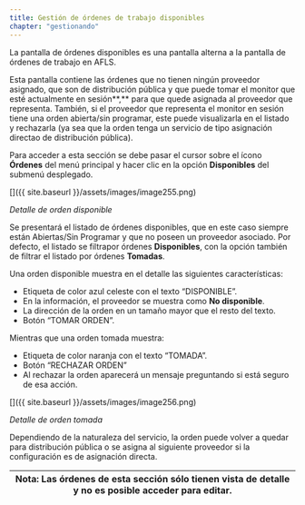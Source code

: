 ```yaml
---
title: Gestión de órdenes de trabajo disponibles
chapter: "gestionando"
---
```


La pantalla de órdenes disponibles es una pantalla alterna a la pantalla de órdenes de trabajo en AFLS.

Esta pantalla contiene las órdenes que no tienen ningún proveedor asignado, que son de distribución pública y que puede tomar el monitor que esté actualmente en sesión**,** para que quede asignada al proveedor que representa. También, si el proveedor que representa el monitor en sesión tiene una orden abierta/sin programar, este puede visualizarla en el listado y rechazarla (ya sea que la orden tenga un servicio de tipo asignación directao de distribución pública).

Para acceder a esta sección se debe pasar el cursor sobre el ícono **Órdenes** del menú principal y hacer clic en la opción **Disponibles** del submenú desplegado.


[]({{ site.baseurl }}/assets/images/image255.png)

_Detalle de orden disponible_

Se presentará el listado de órdenes disponibles, que en este caso siempre están Abiertas/Sin Programar y que no poseen un proveedor asociado. Por defecto, el listado se filtrapor órdenes **Disponibles**, con la opción también de filtrar el listado por órdenes **Tomadas**.

Una orden disponible muestra en el detalle las siguientes características:

*   Etiqueta de color azul celeste con el texto “DISPONIBLE”.
*   En la información, el proveedor se muestra como **No disponible**.
*   La dirección de la orden en un tamaño mayor que el resto del texto.
*   Botón “TOMAR ORDEN”.

Mientras que una orden tomada muestra:

*   Etiqueta de color naranja con el texto “TOMADA”.
*   Botón “RECHAZAR ORDEN”
*   Al rechazar la orden aparecerá un mensaje preguntando si está seguro de esa acción.


[]({{ site.baseurl }}/assets/images/image256.png)

_Detalle de orden tomada_

Dependiendo de la naturaleza del servicio, la orden puede volver a quedar para distribución pública o se asigna al siguiente proveedor si la configuración es de asignación directa.

| **Nota**: Las órdenes de esta sección sólo tienen vista de detalle y no es posible acceder para editar. |
| --- |
